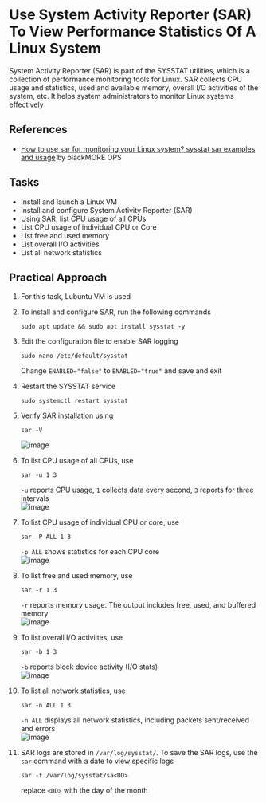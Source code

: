 # Use System Activity Reporter (SAR) To View Performance Statistics Of A Linux System
System Activity Reporter (SAR) is part of the SYSSTAT utilities, which is a collection of performance monitoring tools for Linux. SAR collects CPU usage and statistics, used and available memory, overall I/O activities of the system, etc. It helps system administrators to monitor Linux systems effectively


## References
- [How to use sar for monitoring your Linux system? sysstat sar examples and usage](https://www.blackmoreops.com/2014/06/18/sysstat-sar-examples-usage/) by blackMORE OPS


## Tasks
- Install and launch a Linux VM
- Install and configure System Activity Reporter (SAR)
- Using SAR, list CPU usage of all CPUs
- List CPU usage of individual CPU or Core
- List free and used memory
- List overall I/O activities
- List all network statistics



## Practical Approach
1. For this task, Lubuntu VM is used
2. To install and configure SAR, run the following commands
   ```
   sudo apt update && sudo apt install sysstat -y
   ```
3. Edit the configuration file to enable SAR logging
   ```
   sudo nano /etc/default/sysstat
   ```
   Change `ENABLED="false"` to `ENABLED="true"` and save and exit
4. Restart the SYSSTAT service
   ```
   sudo systemctl restart sysstat
   ```
5. Verify SAR installation using
   ```
   sar -V
   ```
   ![image](https://github.com/user-attachments/assets/831e1542-ac7b-4004-811c-f662d6b9d28d)

6. To list CPU usage of all CPUs, use
   ```
   sar -u 1 3
   ```
   `-u` reports CPU usage, `1` collects data every second, `3` reports for three intervals <br/>
   ![image](https://github.com/user-attachments/assets/c104011f-c713-4429-b72d-55ae5f4c1c84)

7. To list CPU usage of individual CPU or core, use
   ```
   sar -P ALL 1 3
   ```
   `-p ALL` shows statistics for each CPU core <br/>
   ![image](https://github.com/user-attachments/assets/2be5fc3b-2dd9-4289-b2c5-001ff9c0d5bd)

8. To list free and used memory, use
   ```
   sar -r 1 3
   ```
   `-r` reports memory usage. The output includes free, used, and buffered memory <br/>
   ![image](https://github.com/user-attachments/assets/dcd79261-7255-4bb3-9d64-7bfb8428073f)

9. To list overall I/O activiites, use
   ```
   sar -b 1 3
   ```
   `-b` reports block device activity (I/O stats) <br/>
   ![image](https://github.com/user-attachments/assets/632f52b6-5660-443b-a059-06683b850e47)

10. To list all network statistics, use
    ```
    sar -n ALL 1 3
    ```
    `-n ALL` displays all network statistics, including packets sent/received and errors <br/>
    ![image](https://github.com/user-attachments/assets/1f6b2fd8-e98b-402f-b5f5-fd1446cd18e8)

11. SAR logs are stored in `/var/log/sysstat/`. To save the SAR logs, use the `sar` command with a date to view specific logs
    ```
    sar -f /var/log/sysstat/sa<DD>
    ```
    replace `<DD>` with the day of the month





